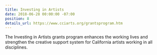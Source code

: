 ```yaml
---
title: Investing in Artists
date: 2018-06-28 00:00:00 -07:00
position: 8
details_url: https://www.cciarts.org/grantsprogram.htm
---
```


The Investing in Artists grants program enhances the working lives and strengthen the creative support system for California artists working in all disciplines.

